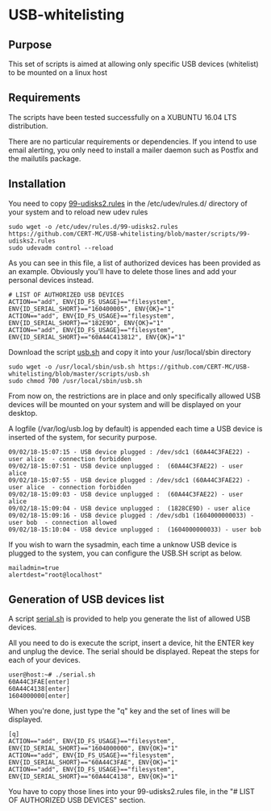 
# USB-whitelisting

## Purpose

This set of scripts is aimed at allowing only specific USB devices (whitelist) to be mounted on a linux host

## Requirements

The scripts have been tested successfully on a XUBUNTU 16.04 LTS distribution.

There are no particular requirements or dependencies. If you intend to use email alerting, you only need to install a mailer daemon such as Postfix and the mailutils package.

## Installation

You need to copy [99-udisks2.rules](https://github.com/CERT-MC/USB-whitelisting/blob/master/scripts/99-udisks2.rules) in the /etc/udev/rules.d/ directory of your system and to reload new udev rules

    sudo wget -o /etc/udev/rules.d/99-udisks2.rules https://github.com/CERT-MC/USB-whitelisting/blob/master/scripts/99-udisks2.rules
    sudo udevadm control --reload

As you can see in this file, a list of authorized devices has been provided as an example. Obviously you'll have to delete those lines and add your personal devices instead.

    # LIST OF AUTHORIZED USB DEVICES
    ACTION=="add", ENV{ID_FS_USAGE}=="filesystem", ENV{ID_SERIAL_SHORT}=="160400005", ENV{OK}="1"
    ACTION=="add", ENV{ID_FS_USAGE}=="filesystem", ENV{ID_SERIAL_SHORT}=="182E9D", ENV{OK}="1"
    ACTION=="add", ENV{ID_FS_USAGE}=="filesystem", ENV{ID_SERIAL_SHORT}=="60A44C413812", ENV{OK}="1"

Download the script [usb.sh](https://github.com/CERT-MC/USB-whitelisting/blob/master/scripts/usb.sh) and copy it into your /usr/local/sbin directory

    sudo wget -o /usr/local/sbin/usb.sh https://github.com/CERT-MC/USB-whitelisting/blob/master/scripts/usb.sh
    sudo chmod 700 /usr/local/sbin/usb.sh

From now on, the restrictions are in place and only specifically allowed USB devices will be mounted on your system and will be displayed on your desktop.

A logfile (/var/log/usb.log by default) is appended each time a USB device is inserted of the system, for security purpose.

    09/02/18-15:07:15 - USB device plugged : /dev/sdc1 (60A44C3FAE22) - user alice  - connection forbidden
    09/02/18-15:07:51 - USB device unplugged :  (60A44C3FAE22) - user alice
    09/02/18-15:07:55 - USB device plugged : /dev/sdc1 (60A44C3FAE22) - user alice  - connection forbidden
    09/02/18-15:09:03 - USB device unplugged :  (60A44C3FAE22) - user alice
    09/02/18-15:09:04 - USB device unplugged :  (1828CE9D) - user alice 
    09/02/18-15:09:16 - USB device plugged : /dev/sdb1 (1604000000033) - user bob  - connection allowed
    09/02/18-15:10:04 - USB device unplugged :  (1604000000033) - user bob

If you wish to warn the sysadmin, each time a unknow USB device is plugged to the system, you can configure the USB.SH script as below.

    mailadmin=true
	alertdest="root@localhost"

## Generation of USB devices list

A script [serial.sh](https://github.com/CERT-MC/USB-whitelisting/blob/master/scripts/serial.sh) is provided to help you generate the list of allowed USB devices.

All you need to do is execute the script, insert a device, hit the ENTER key and unplug the device. The serial should be displayed. Repeat the steps for each of your devices.

    user@host:~# ./serial.sh 
    60A44C3FAE[enter]
    60A44C4138[enter]
    1604000000[enter]

When you're done, just type the "q" key and the set of lines will be displayed. 

    [q]
    ACTION=="add", ENV{ID_FS_USAGE}=="filesystem", ENV{ID_SERIAL_SHORT}=="1604000000", ENV{OK}="1"
    ACTION=="add", ENV{ID_FS_USAGE}=="filesystem", ENV{ID_SERIAL_SHORT}=="60A44C3FAE", ENV{OK}="1"
    ACTION=="add", ENV{ID_FS_USAGE}=="filesystem", ENV{ID_SERIAL_SHORT}=="60A44C4138", ENV{OK}="1"


You have to copy those lines into your 99-udisks2.rules file, in the "# LIST OF AUTHORIZED USB DEVICES" section.

